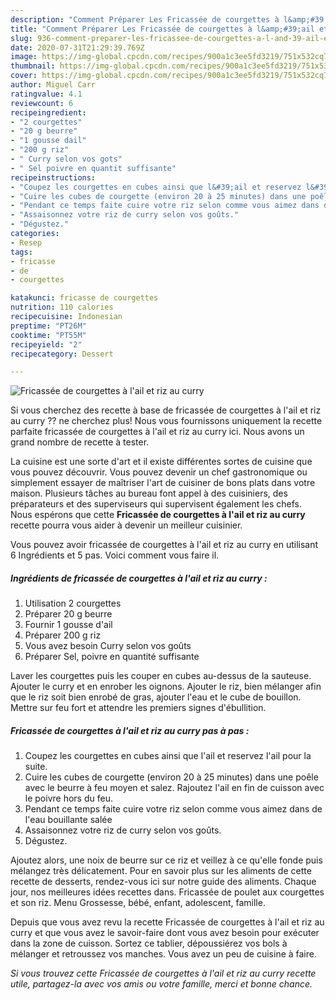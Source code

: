 ```yaml
---
description: "Comment Préparer Les Fricassée de courgettes à l&amp;#39;ail et riz au curry"
title: "Comment Préparer Les Fricassée de courgettes à l&amp;#39;ail et riz au curry"
slug: 936-comment-preparer-les-fricassee-de-courgettes-a-l-and-39-ail-et-riz-au-curry
date: 2020-07-31T21:29:39.769Z
image: https://img-global.cpcdn.com/recipes/900a1c3ee5fd3219/751x532cq70/fricassee-de-courgettes-a-lail-et-riz-au-curry-photo-principale-de-la-recette.jpg
thumbnail: https://img-global.cpcdn.com/recipes/900a1c3ee5fd3219/751x532cq70/fricassee-de-courgettes-a-lail-et-riz-au-curry-photo-principale-de-la-recette.jpg
cover: https://img-global.cpcdn.com/recipes/900a1c3ee5fd3219/751x532cq70/fricassee-de-courgettes-a-lail-et-riz-au-curry-photo-principale-de-la-recette.jpg
author: Miguel Carr
ratingvalue: 4.1
reviewcount: 6
recipeingredient:
- "2 courgettes"
- "20 g beurre"
- "1 gousse dail"
- "200 g riz"
- " Curry selon vos gots"
- " Sel poivre en quantit suffisante"
recipeinstructions:
- "Coupez les courgettes en cubes ainsi que l&#39;ail et reservez l&#39;ail pour la suite."
- "Cuire les cubes de courgette (environ 20 à 25 minutes) dans une poêle avec le beurre à feu moyen et salez. Rajoutez l&#39;ail en fin de cuisson avec le poivre hors du feu."
- "Pendant ce temps faite cuire votre riz selon comme vous aimez dans de l&#39;eau bouillante salée"
- "Assaisonnez votre riz de curry selon vos goûts."
- "Dégustez."
categories:
- Resep
tags:
- fricasse
- de
- courgettes

katakunci: fricasse de courgettes 
nutrition: 110 calories
recipecuisine: Indonesian
preptime: "PT26M"
cooktime: "PT55M"
recipeyield: "2"
recipecategory: Dessert

---
```



![Fricassée de courgettes à l&#39;ail et riz au curry](https://img-global.cpcdn.com/recipes/900a1c3ee5fd3219/751x532cq70/fricassee-de-courgettes-a-lail-et-riz-au-curry-photo-principale-de-la-recette.jpg)

Si vous cherchez des recette à base de fricassée de courgettes à l&#39;ail et riz au curry ?? ne cherchez plus! Nous vous fournissons uniquement la recette parfaite fricassée de courgettes à l&#39;ail et riz au curry ici. Nous avons un grand nombre de recette à tester.

La cuisine est une sorte d'art et il existe différentes sortes de cuisine que vous pouvez découvrir. Vous pouvez devenir un chef gastronomique ou simplement essayer de maîtriser l'art de cuisiner de bons plats dans votre maison. Plusieurs tâches au bureau font appel à des cuisiniers, des préparateurs et des superviseurs qui supervisent également les chefs. Nous espérons que cette <strong> Fricassée de courgettes à l&#39;ail et riz au curry </strong> recette pourra vous aider à devenir un meilleur cuisinier.

<!--inarticleads1-->

Vous pouvez avoir fricassée de courgettes à l&#39;ail et riz au curry en utilisant 6 Ingrédients et 5 pas. Voici comment vous faire il.

##### Ingrédients de fricassée de courgettes à l&#39;ail et riz au curry :

1. Utilisation 2 courgettes
1. Préparer 20 g beurre
1. Fournir 1 gousse d&#39;ail
1. Préparer 200 g riz
1. Vous avez besoin  Curry selon vos goûts
1. Préparer  Sel, poivre en quantité suffisante


Laver les courgettes puis les couper en cubes au-dessus de la sauteuse. Ajouter le curry et en enrober les oignons. Ajouter le riz, bien mélanger afin que le riz soit bien enrobé de gras, ajouter l&#39;eau et le cube de bouillon. Mettre sur feu fort et attendre les premiers signes d&#39;ébullition. 

<!--inarticleads2-->

##### Fricassée de courgettes à l&#39;ail et riz au curry pas à pas :

1. Coupez les courgettes en cubes ainsi que l&#39;ail et reservez l&#39;ail pour la suite.
1. Cuire les cubes de courgette (environ 20 à 25 minutes) dans une poêle avec le beurre à feu moyen et salez. Rajoutez l&#39;ail en fin de cuisson avec le poivre hors du feu.
1. Pendant ce temps faite cuire votre riz selon comme vous aimez dans de l&#39;eau bouillante salée
1. Assaisonnez votre riz de curry selon vos goûts.
1. Dégustez.


Ajoutez alors, une noix de beurre sur ce riz et veillez à ce qu&#39;elle fonde puis mélangez très délicatement. Pour en savoir plus sur les aliments de cette recette de desserts, rendez-vous ici sur notre guide des aliments. Chaque jour, nos meilleures idées recettes dans. Fricassée de poulet aux courgettes et son riz. Menu Grossesse, bébé, enfant, adolescent, famille. 

<!--inarticleads1-->

<p>
Depuis que vous avez revu la recette Fricassée de courgettes à l&#39;ail et riz au curry et que vous avez le savoir-faire dont vous avez besoin pour exécuter dans la zone de cuisson. Sortez ce tablier, dépoussiérez vos bols à mélanger et retroussez vos manches. Vous avez un peu de cuisine à faire.
</p>

<p>
<i>Si vous trouvez cette Fricassée de courgettes à l&#39;ail et riz au curry recette utile, partagez-la avec vos amis ou votre famille, merci et bonne chance.</i>
</p>
